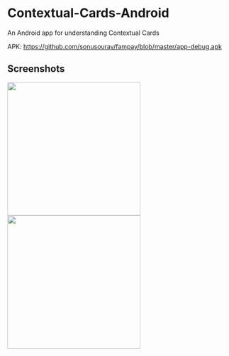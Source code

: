 # Contextual-Cards-Android
An Android app for understanding Contextual Cards

APK: https://github.com/sonusourav/fampay/blob/master/app-debug.apk

## Screenshots

<img src="https://i.ibb.co/KNPPZNZ/pic1.jpg" width=300 /> <img src="https://i.ibb.co/jb2yGtr/pic2.jpg" width=300 />